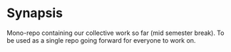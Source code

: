 # Synapsis
Mono-repo containing our collective work so far (mid semester break). To be used as a single repo going forward for everyone to work on. 
